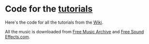 # Code for the [tutorials](https://github.com/folkengine/beep/wiki)

Here's the code for all the tutorials from the [Wiki](https://github.com/folkengine/beep/wiki/Hello,-Beep!).

All the music is downloaded from [Free Music Archive](https://freemusicarchive.org) and [Free Sound Effects.com](https://www.freesoundeffects.com/).
